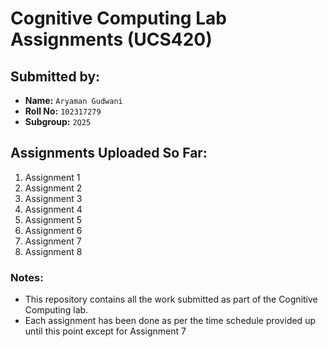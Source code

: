 # Cognitive Computing Lab Assignments (UCS420)

## Submitted by:
- **Name:** `Aryaman Gudwani`  
- **Roll No:** `102317279`  
- **Subgroup:** `2Q25`  

## Assignments Uploaded So Far:
1. Assignment 1  
2. Assignment 2 
3. Assignment 3 
4. Assignment 4
5. Assignment 5
6. Assignment 6
7. Assignment 7
8. Assignment 8


### Notes:
- This repository contains all the work submitted as part of the Cognitive Computing lab.
- Each assignment has been done as per the time schedule provided up until this point except for Assignment 7